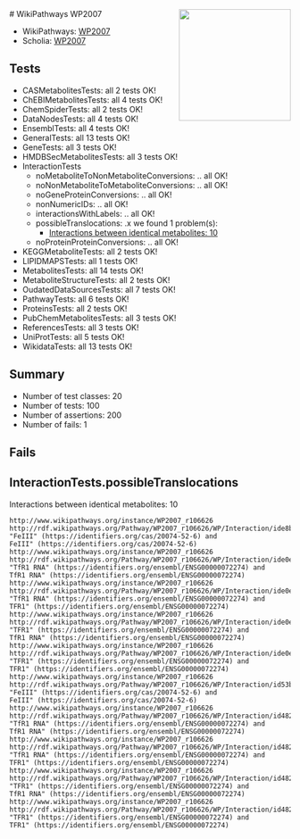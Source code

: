 <img style="float: right; width: 200px" src="https://upload.wikimedia.org/wikipedia/commons/thumb/8/83/Wplogo_with_text_500.png/640px-Wplogo_with_text_500.png" />
# WikiPathways WP2007

* WikiPathways: [WP2007](https://new.wikipathways.org/pathways/WP2007)
* Scholia: [WP2007](https://scholia.toolforge.org/wikipathways/WP2007)
## Tests
* CASMetabolitesTests: all 2 tests OK!
* ChEBIMetabolitesTests: all 4 tests OK!
* ChemSpiderTests: all 2 tests OK!
* DataNodesTests: all 4 tests OK!
* EnsemblTests: all 4 tests OK!
* GeneralTests: all 13 tests OK!
* GeneTests: all 3 tests OK!
* HMDBSecMetabolitesTests: all 3 tests OK!
* InteractionTests
    * noMetaboliteToNonMetaboliteConversions: .. all OK!
    * noNonMetaboliteToMetaboliteConversions: .. all OK!
    * noGeneProteinConversions: .. all OK!
    * nonNumericIDs: .. all OK!
    * interactionsWithLabels: .. all OK!
    * possibleTranslocations: .x we found 1 problem(s):
        * [Interactions between identical metabolites: 10](#dc76dfec)
    * noProteinProteinConversions: .. all OK!
* KEGGMetaboliteTests: all 2 tests OK!
* LIPIDMAPSTests: all 1 tests OK!
* MetabolitesTests: all 14 tests OK!
* MetaboliteStructureTests: all 2 tests OK!
* OudatedDataSourcesTests: all 7 tests OK!
* PathwayTests: all 6 tests OK!
* ProteinsTests: all 2 tests OK!
* PubChemMetabolitesTests: all 3 tests OK!
* ReferencesTests: all 3 tests OK!
* UniProtTests: all 5 tests OK!
* WikidataTests: all 13 tests OK!


## Summary

* Number of test classes: 20
* Number of tests: 100
* Number of assertions: 200
* Number of fails: 1

## Fails

<a name="dc76dfec" />

## InteractionTests.possibleTranslocations

Interactions between identical metabolites: 10
```
http://www.wikipathways.org/instance/WP2007_r106626 http://rdf.wikipathways.org/Pathway/WP2007_r106626/WP/Interaction/ide8b9013c "FeIII" (https://identifiers.org/cas/20074-52-6) and 
FeIII" (https://identifiers.org/cas/20074-52-6)
http://www.wikipathways.org/instance/WP2007_r106626 http://rdf.wikipathways.org/Pathway/WP2007_r106626/WP/Interaction/ide0e616a1 "TfR1 RNA" (https://identifiers.org/ensembl/ENSG00000072274) and 
TfR1 RNA" (https://identifiers.org/ensembl/ENSG00000072274)
http://www.wikipathways.org/instance/WP2007_r106626 http://rdf.wikipathways.org/Pathway/WP2007_r106626/WP/Interaction/ide0e616a1 "TfR1 RNA" (https://identifiers.org/ensembl/ENSG00000072274) and 
TFR1" (https://identifiers.org/ensembl/ENSG00000072274)
http://www.wikipathways.org/instance/WP2007_r106626 http://rdf.wikipathways.org/Pathway/WP2007_r106626/WP/Interaction/ide0e616a1 "TFR1" (https://identifiers.org/ensembl/ENSG00000072274) and 
TfR1 RNA" (https://identifiers.org/ensembl/ENSG00000072274)
http://www.wikipathways.org/instance/WP2007_r106626 http://rdf.wikipathways.org/Pathway/WP2007_r106626/WP/Interaction/ide0e616a1 "TFR1" (https://identifiers.org/ensembl/ENSG00000072274) and 
TFR1" (https://identifiers.org/ensembl/ENSG00000072274)
http://www.wikipathways.org/instance/WP2007_r106626 http://rdf.wikipathways.org/Pathway/WP2007_r106626/WP/Interaction/id53b444ad "FeIII" (https://identifiers.org/cas/20074-52-6) and 
FeIII" (https://identifiers.org/cas/20074-52-6)
http://www.wikipathways.org/instance/WP2007_r106626 http://rdf.wikipathways.org/Pathway/WP2007_r106626/WP/Interaction/id48255cd7 "TfR1 RNA" (https://identifiers.org/ensembl/ENSG00000072274) and 
TfR1 RNA" (https://identifiers.org/ensembl/ENSG00000072274)
http://www.wikipathways.org/instance/WP2007_r106626 http://rdf.wikipathways.org/Pathway/WP2007_r106626/WP/Interaction/id48255cd7 "TfR1 RNA" (https://identifiers.org/ensembl/ENSG00000072274) and 
TFR1" (https://identifiers.org/ensembl/ENSG00000072274)
http://www.wikipathways.org/instance/WP2007_r106626 http://rdf.wikipathways.org/Pathway/WP2007_r106626/WP/Interaction/id48255cd7 "TFR1" (https://identifiers.org/ensembl/ENSG00000072274) and 
TfR1 RNA" (https://identifiers.org/ensembl/ENSG00000072274)
http://www.wikipathways.org/instance/WP2007_r106626 http://rdf.wikipathways.org/Pathway/WP2007_r106626/WP/Interaction/id48255cd7 "TFR1" (https://identifiers.org/ensembl/ENSG00000072274) and 
TFR1" (https://identifiers.org/ensembl/ENSG00000072274)
```


